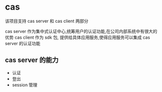 # cas 
该项目支持 cas server 和 cas client 两部分

cas server 作为集中式认证中心,统筹用户的认证功能,在公司内部系统中有很大的优势
cas client 作为 sdk 包, 提供给具体应用服务,使得应用服务可以集成 cas server 的认证功能

## cas server 的能力
- 认证
- 登出
- session 管理
